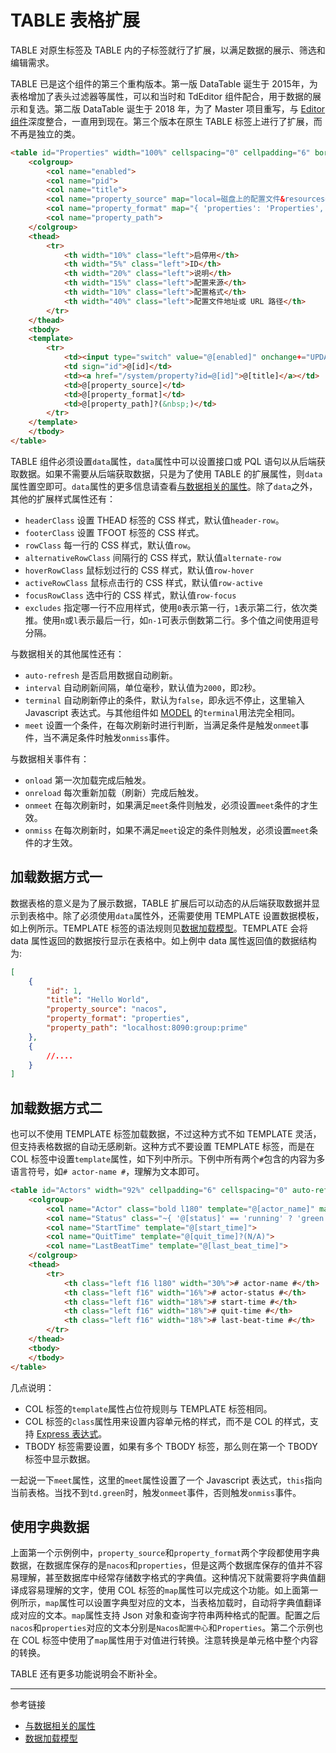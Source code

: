 # TABLE 表格扩展

TABLE 对原生标签及 TABLE 内的子标签就行了扩展，以满足数据的展示、筛选和编辑需求。

TABLE 已是这个组件的第三个重构版本。第一版 DataTable 诞生于 2015年，为表格增加了表头过滤器等属性，可以和当时和 TdEditor 组件配合，用于数据的展示和复选。第二版 DataTable 诞生于 2018 年，为了 Master 项目重写，与 [Editor 组件](/root.js/editor.md)深度整合，一直用到现在。第三个版本在原生 TABLE 标签上进行了扩展，而不再是独立的类。

```html
<table id="Properties" width="100%" cellspacing="0" cellpadding="6" border="0" data="SELECT * FROM qross_properties">
    <colgroup>
        <col name="enabled">
        <col name="pid">
        <col name="title">
        <col name="property_source" map="local=磁盘上的配置文件&resources=项目资源目录中的配置文件&nacos=Nacos 配置中心&url=其他配置中心或服务">
        <col name="property_format" map="{ 'properties': 'Properties', 'yaml': 'Yaml', 'json': 'Json' }">
        <col name="property_path">            
    </colgroup>
    <thead>
        <tr>
            <th width="10%" class="left">启停用</th>
            <th width="5%" class="left">ID</th>
            <th width="20%" class="left">说明</th>
            <th width="15%" class="left">配置来源</th>
            <th width="10%" class="left">配置格式</th>
            <th width="40%" class="left">配置文件地址或 URL 路径</th>            
        </tr>
    </thead>
    <tbody>
    <template>
        <tr>
            <td><input type="switch" value="@[enabled]" onchange+="UPDATE qross_properties SET enabled='{value}', mender=@userid WHERE id=@[id]" /></td>
            <td sign="id">@[id]</td>
            <td><a href="/system/property?id=@[id]">@[title]</a></td>
            <td>@[property_source]</td>
            <td>@[property_format]</td>
            <td>@[property_path]?(&nbsp;)</td>
        </tr>
    </template>
    </tbody>
</table>
```

TABLE 组件必须设置`data`属性，`data`属性中可以设置接口或 PQL 语句以从后端获取数据。如果不需要从后端获取数据，只是为了使用 TABLE 的扩展属性，则`data`属性置空即可。`data`属性的更多信息请查看[与数据相关的属性](/root.js/data.md)。除了`data`之外，其他的扩展样式属性还有：

* `headerClass` 设置 THEAD 标签的 CSS 样式，默认值`header-row`。
* `footerClass` 设置 TFOOT 标签的 CSS 样式。
* `rowClass` 每一行的 CSS 样式，默认值`row`。
* `alternativeRowClass` 间隔行的 CSS 样式，默认值`alternate-row`
* `hoverRowClass` 鼠标划过行的 CSS 样式，默认值`row-hover`
* `activeRowClass` 鼠标点击行的 CSS 样式，默认值`row-active`
* `focusRowClass` 选中行的 CSS 样式，默认值`row-focus`
* `excludes` 指定哪一行不应用样式，使用`0`表示第一行，`1`表示第二行，依次类推。使用`n`或`l`表示最后一行，如`n-1`可表示倒数第二行。多个值之间使用逗号分隔。

与数据相关的其他属性还有：

* `auto-refresh` 是否启用数据自动刷新。
* `interval` 自动刷新间隔，单位毫秒，默认值为`2000`，即`2`秒。
* `terminal` 自动刷新停止的条件，默认为`false`，即永远不停止，这里输入 Javascript 表达式。与其他组件如 [MODEL](/root.js/model.md) 的`terminal`用法完全相同。
* `meet` 设置一个条件，在每次刷新时进行判断，当满足条件是触发`onmeet`事件，当不满足条件时触发`onmiss`事件。

与数据相关事件有：

* `onload` 第一次加载完成后触发。
* `onreload` 每次重新加载（刷新）完成后触发。
* `onmeet` 在每次刷新时，如果满足`meet`条件则触发，必须设置`meet`条件的才生效。
* `onmiss` 在每次刷新时，如果不满足`meet`设定的条件则触发，必须设置`meet`条件的才生效。

## 加载数据方式一

数据表格的意义是为了展示数据，TABLE 扩展后可以动态的从后端获取数据并显示到表格中。除了必须使用`data`属性外，还需要使用 TEMPLATE 设置数据模板，如上例所示。TEMPLATE 标签的语法规则见[数据加载模型](/root.js/model.md)。TEMPLATE 会将 data 属性返回的数据按行显示在表格中。如上例中 data 属性返回值的数据结构为:

```json
[
    {
        "id": 1,
        "title": "Hello World",
        "property_source": "nacos",
        "property_format": "properties",
        "property_path": "localhost:8090:group:prime"
    },
    {
        //....
    }
]
```

## 加载数据方式二

也可以不使用 TEMPLATE 标签加载数据，不过这种方式不如 TEMPLATE 灵活，但支持表格数据的自动无感刷新。这种方式不要设置 TEMPLATE 标签，而是在 COL 标签中设置`template`属性，如下列中所示。下例中所有两个`#`包含的内容为多语言符号，如`# actor-name #`，理解为文本即可。

```html
<table id="Actors" width="92%" cellpadding="6" cellspacing="0" auto-refresh="yes" meet="this.querySelector('td.green') == null" onmeet-="fadeOut: #LoadingHint, #RestartButtonDiv" onmiss-="fadeIn: #RestartButtonDiv" interval="2000" data="/api/keeper/beats?node_address=<%=$node.node_address%>">
    <colgroup>
        <col name="Actor" class="bold l180" template="@[actor_name]" map='{ "Keeper": "# actor-keeper-title #", "Inspector": "# actor-inspector-title #", "TaskProducer": "# actor-task-producer-title #", "TaskStarter": "# actor-task-starter-title #", "TaskChecker": "# actor-task-checker-title #", "TaskExecutor": "# actor-task-executor-title #", "TaskLogger": "# actor-task-logger-title #", "NoteProcessor": "# actor-note-processor-title #", "NoteQuerier": "# actor-note-querier-title #", "Repeater": "# actor-repeater-title #" }'>
        <col name="Status" class="~{ '@[status]' == 'running' ? 'green' : 'red' }" template="@[status]" map="{ 'rest': '# status-rest #', 'running': '# status-running #' }">
        <col name="StartTime" template="@[start_time]">
        <col name="QuitTime" template="@[quit_time]?(N/A)">
        <col name="LastBeatTime" template="@[last_beat_time]">
    </colgroup>
    <thead>
        <tr>
            <th class="left f16 l180" width="30%"># actor-name #</th>
            <th class="left f16" width="16%"># actor-status #</th>
            <th class="left f16" width="18%"># start-time #</th>
            <th class="left f16" width="18%"># quit-time #</th>
            <th class="left f16" width="18%"># last-beat-time #</th>
        </tr>
    </thead>
    <tbody>
    </tbody>
</table>
```

几点说明：

* COL 标签的`template`属性占位符规则与 TEMPLATE 标签相同。
* COL 标签的`class`属性用来设置内容单元格的样式，而不是 COL 的样式，支持 [Express 表达式](/root.js/express.md)。
* TBODY 标签需要设置，如果有多个 TBODY 标签，那么则在第一个 TBODY 标签中显示数据。

一起说一下`meet`属性，这里的`meet`属性设置了一个 Javascript 表达式，`this`指向当前表格。当找不到`td.green`时，触发`onmeet`事件，否则触发`onmiss`事件。


## 使用字典数据

上面第一个示例例中，`property_source`和`property_format`两个字段都使用字典数据，在数据库保存的是`nacos`和`properties`，但是这两个数据库保存的值并不容易理解，甚至数据库中经常存储数字格式的字典值。这种情况下就需要将字典值翻译成容易理解的文字，使用 COL 标签的`map`属性可以完成这个功能。如上面第一例所示，`map`属性可以设置字典型对应的文本，当表格加载时，自动将字典值翻译成对应的文本。`map`属性支持 Json 对象和查询字符串两种格式的配置。配置之后`nacos`和`properties`对应的文本分别是`Nacos配置中心`和`Properties`。第二个示例也在 COL 标签中使用了`map`属性用于对值进行转换。注意转换是单元格中整个内容的转换。


TABLE 还有更多功能说明会不断补全。

---
参考链接

* [与数据相关的属性](/root.js/data.md)
* [数据加载模型](/root.js/model.md)